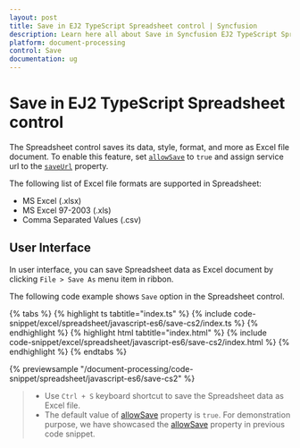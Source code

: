 ```yaml
---
layout: post
title: Save in EJ2 TypeScript Spreadsheet control | Syncfusion
description: Learn here all about Save in Syncfusion EJ2 TypeScript Spreadsheet control of Syncfusion Essential JS 2 and more.
platform: document-processing
control: Save 
documentation: ug
---
```


# Save in EJ2 TypeScript Spreadsheet control

The Spreadsheet control saves its data, style, format, and more as Excel file document. To enable this feature, set [`allowSave`](../api/spreadsheet/#allowsave) to `true` and assign service url to the [`saveUrl`](../api/spreadsheet/#saveurl) property.

The following list of Excel file formats are supported in Spreadsheet:

* MS Excel (.xlsx)
* MS Excel 97-2003 (.xls)
* Comma Separated Values (.csv)

## User Interface

In user interface, you can save Spreadsheet data as Excel document by clicking `File > Save As` menu item in ribbon.

The following code example shows `Save` option in the Spreadsheet control.

{% tabs %}
{% highlight ts tabtitle="index.ts" %}
{% include code-snippet/excel/spreadsheet/javascript-es6/save-cs2/index.ts %}
{% endhighlight %}
{% highlight html tabtitle="index.html" %}
{% include code-snippet/excel/spreadsheet/javascript-es6/save-cs2/index.html %}
{% endhighlight %}
{% endtabs %}
        
{% previewsample "/document-processing/code-snippet/spreadsheet/javascript-es6/save-cs2" %}

> * Use `Ctrl + S` keyboard shortcut to save the Spreadsheet data as Excel file.
> * The default value of [allowSave](../api/spreadsheet/#allowsave) property is `true`. For demonstration purpose, we have showcased the [allowSave](../api/spreadsheet/#allowsave) property in previous code snippet.